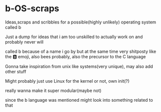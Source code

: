 # b-OS-scraps
Ideas,scraps and scribbles for a possible(highly unlikely) operating system called b

Just a dump for ideas that i am too unskilled to actually work on and probably never will

called b because of a name i go by but at the same time very shitposty like the :b: emoji,
also bees probably, also the precursor to the C language

Gonna take inspiration from unix like systems(very unique), may also add other stuff

Might probably just use Linux for the kernel or not, own init(?)

really wanna make it super modular(maybe not)

since the b language was mentioned might look into something related to that

